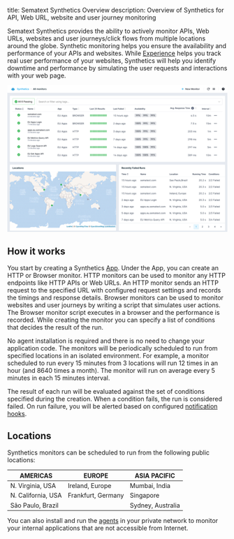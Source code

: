 title: Sematext Synthetics Overview
description: Overview of Synthetics for API, Web URL, website and user journey monitoring

Sematext Synthetics provides the ability to actively monitor APIs, Web URLs, websites and user journeys/click flows from multiple locations around the globe. Synthetic monitoring helps you ensure the availability and performance of your APIs and websites. While [Experience](/experience) helps you track real user performance of your websites, Synthetics will help you identify downtime and performance by simulating the user requests and interactions with your web page. 

<img
  class="content-modal-image"
  alt="Monitors Overview"
  src="../images/synthetics/monitors-overview.png"
  title="Monitors Overview"
/>

## How it works

You start by creating a Synthetics [App](/guide/app-guide/). Under the App, you can create an HTTP or Browser monitor. HTTP monitors can be used to monitor any HTTP endpoints like HTTP APIs or Web URLs. An HTTP monitor sends an HTTP request to the specified URL with configured request settings and records the timings and response details. Browser monitors can be used to monitor websites and user journeys by writing a script that simulates user actions. The Browser monitor script executes in a browser and the performance is recorded. While creating the monitor you can specify a list of conditions that decides the result of the run.

No agent installation is required and there is no need to change your application code. The monitors will be periodically scheduled to run from specified locations in an isolated environment. For example, a monitor scheduled to run every 15 minutes from 3 locations will run 12 times in an hour (and 8640 times a month). The monitor will run on average every 5 minutes in each 15 minutes interval.

The result of each run will be evaluated against the set of conditions specified during the creation. When a condition fails, the run is considered failed. On run failure, you will be alerted based on configured [notification hooks](/integration/#notification-hooks).

## Locations

Synthetics monitors can be scheduled to run from the following public locations:

| AMERICAS  | EUROPE  | ASIA PACIFIC  |
|---|---|---|
| N. Virginia, USA  |  Ireland, Europe | Mumbai, India  |
| N. California, USA  |  Frankfurt, Germany | Singapore  |
| São Paulo, Brazil  |   | Sydney, Australia  |

You can also install and run the [agents](./private-locations.md) in your private network to monitor your internal applications that are not accessible from Internet.